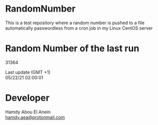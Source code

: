 # RandomNumber    
This is a test repository where a random number is pushed to a file automatically passwordless from a cron job in my Linux CentOS server    
# Random Number of the last run   
31364
      
Last update (GMT +1)    
05/22/21 02:00:01
# Developer    
Hamdy Abou El Anein   
hamdy.aea@protonmail.com
